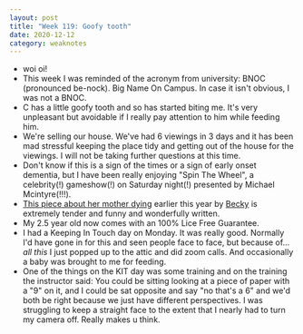 ```yaml
---
layout: post
title: "Week 119: Goofy tooth"
date: 2020-12-12
category: weaknotes
---
```

* woi oi!
* This week I was reminded of the acronym from university: BNOC (pronounced be-nock). Big Name On Campus. In case it isn't obvious, I was not a BNOC.
* C has a little goofy tooth and so has started biting me. It's very unpleasant but avoidable if I really pay attention to him while feeding him.
* We're selling our house. We've had 6 viewings in 3 days and it has been mad stressful keeping the place tidy and getting out of the house for the viewings. I will not be taking further questions at this time.
* Don't know if this is a sign of the times or a sign of early onset dementia, but I have been really enjoying "Spin The Wheel", a celebrity(!) gameshow(!) on Saturday night(!) presented by Michael Mcintyre(!!!).
* [This piece about her mother dying](https://www.ithoughtaboutthatalot.com/how-to-dispose-of-a-body) earlier this year by [Becky](http://rebeccahales.co.uk/) is extremely tender and funny and wonderfully written.
* My 2.5 year old now comes with an 100% Lice Free Guarantee.
* I had a Keeping In Touch day on Monday. It was really good. Normally I'd have gone in for this and seen people face to face, but because of... _all this_ I just popped up to the attic and did zoom calls. And occasionally a baby was brought to me for feeding.
* One of the things on the KIT day was some training and on the training the instructor said: You could be sitting looking at a piece of paper with a "9" on it, and I could be sat opposite and say "no that's a 6" and we'd both be right because we just have different perspectives. I was struggling to keep a straight face to the extent that I nearly had to turn my camera off. Really makes u think.
